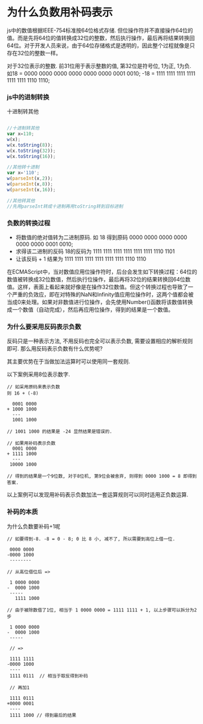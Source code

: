 # 为什么负数用补码表示

js中的数值根据IEEE-754标准按64位格式存储.  但位操作符并不直接操作64位的值。而是先将64位的值转换成32位的整数，然后执行操作，最后再将结果转换回64位。对于开发人员来说，由于64位存储格式是透明的，因此整个过程就像是只存在32位的整数一样。

对于32位表示的整数. 前31位用于表示整数的值, 第32位是符号位, 1为正, 1为负.
如18 = 0000 0000 0000 0000 0000 0000 0001 0010;
 -18 = 1111 1111 1111 1111 1111 1111 1110 1110;

### js中的进制转换

十进制转其他

```javascript

//十进制转其他
var x=110;
w(x);
w(x.toString(8));
w(x.toString(32));
w(x.toString(16));

//其他转十进制
var x='110';
w(parseInt(x,2));
w(parseInt(x,8));
w(parseInt(x,16));

//其他转其他
//先用parseInt转成十进制再用toString转到目标进制 

```

### 负数的转换过程

- 将数值的绝对值转为二进制原码. 如 18 得到原码 0000 0000 0000 0000 0000 0000 0001 0010;
- 求得该二进制的反码 18的反码为 1111 1111 1111 1111 1111 1111 1110 1101
- 让该反码 + 1 结果为 1111 1111 1111 1111 1111 1111 1110 1110

在ECMAScript中，当对数值应用位操作符时，后台会发生如下转换过程：64位的数值被转换成32位数值，然后执行位操作，最后再将32位的结果转换回64位数值。这样，表面上看起来就好像是在操作32位数值。但这个转换过程也导致了一个严重的负效应，即在对特殊的NaN和Infinity值应用位操作时，这两个值都会被当成0来处理。如果对非数值进行位操作，会先使用Number()函数将该数值转换成一个数值（自动完成），然后再应用位操作，得到的结果是一个数值。


### 为什么要采用反码表示负数

反码只是一种表示方法, 不用反码也完全可以表示负数, 需要设置相应的解析规则即可. 那么用反码表示负数有什么优势呢?

其主要优势在于当做加法运算时可以使用同一套规则.

以下案例采用8位表示数字.

```
// 如采用原码来表示负数
则 16 + (-8)

  0001 0000
+ 1000 1000
  ---
  1001 1000

// 1001 1000 的结果是 -24 显然结果是错误的. 

// 如果用补码表示负数
  0001 0000
+ 1111 1000
  ---
 10000 1000

// 得到的结果是一个9位数, 对于8位机, 第9位会被舍弃, 则得到 0000 1000 = 8 即得到答案.

```

以上案例可以发现用补码表示负数加法一套运算规则可以同时适用正负数运算.

### 补码的本质

为什么负数要补码+1呢

```
// 如要得到-8. -8 = 0 - 8; 0 比 8 小, 减不了, 所以需要到高位上借一位.

 0000 0000
-0000 1000
 --------

// 从高位借位后 => 

 1 0000 0000
-  0000 1000
 -----
   1111 1000

// 由于被除数借了1位, 相当于 1 0000 0000 = 1111 1111 + 1, 以上步骤可以拆分为2步

 1 0000 0000
-  0000 1000
 -----

 // =>

 1111 1111
-0000 1000
 ----
 1111 0111  // 相当于取反得到补码

 // 再加1

 1111 0111
+0000 0001
 ----
 1111 1000 // 得到最后的结果

```







